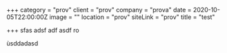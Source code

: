 +++
category = "prov"
client = "prov"
company = "prova"
date = 2020-10-05T22:00:00Z
image = ""
location = "prov"
siteLink = "prov"
title = "test"

+++
sfas adsf adf asdf ro

ùsddadasd